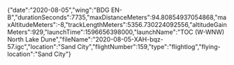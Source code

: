 {"date":"2020-08-05","wing":"BDG EN-B","durationSeconds":7735,"maxDistanceMeters":94.80854937054868,"maxAltitudeMeters":-8,"trackLengthMeters":5356.730224092556,"altitudeGainMeters":929,"launchTime":1596656398000,"launchName":"TOC (W-WNW) North Lake Dune","fileName":"2020-08-05-XAH-bqz-57.igc","location":"Sand City","flightNumber":159,"type":"flightlog","flying-location":"Sand City"}
